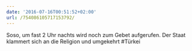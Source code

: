 ```yaml
---
date: '2016-07-16T00:51:52+02:00'
url: /754086105717153792/
---
```

Soso, um fast 2 Uhr nachts wird noch zum Gebet aufgerufen. Der Staat klammert sich an die Religion und umgekehrt #Türkei
